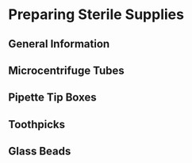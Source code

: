 # Preparing Sterile Supplies

## General Information

## Microcentrifuge Tubes

## Pipette Tip Boxes

## Toothpicks

## Glass Beads

